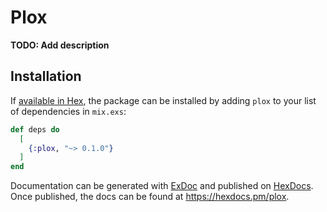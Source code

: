 # Plox

**TODO: Add description**

## Installation

If [available in Hex](https://hex.pm/docs/publish), the package can be installed
by adding `plox` to your list of dependencies in `mix.exs`:

```elixir
def deps do
  [
    {:plox, "~> 0.1.0"}
  ]
end
```

Documentation can be generated with [ExDoc](https://github.com/elixir-lang/ex_doc)
and published on [HexDocs](https://hexdocs.pm). Once published, the docs can
be found at <https://hexdocs.pm/plox>.

